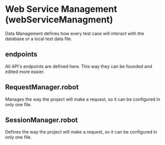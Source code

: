 # Web Service Management (webServiceManagment)
Data Management defines how every test case will interact with the database or a local test data file.

## endpoints
All API's endpoints are defined here. This way they can be founded and edited more easier.

## RequestManager.robot
Manages the way the project will make a request, so it can be configured in only one file.

## SessionManager.robot
Defines the way the project will make a request, so it can be configured in only one file.